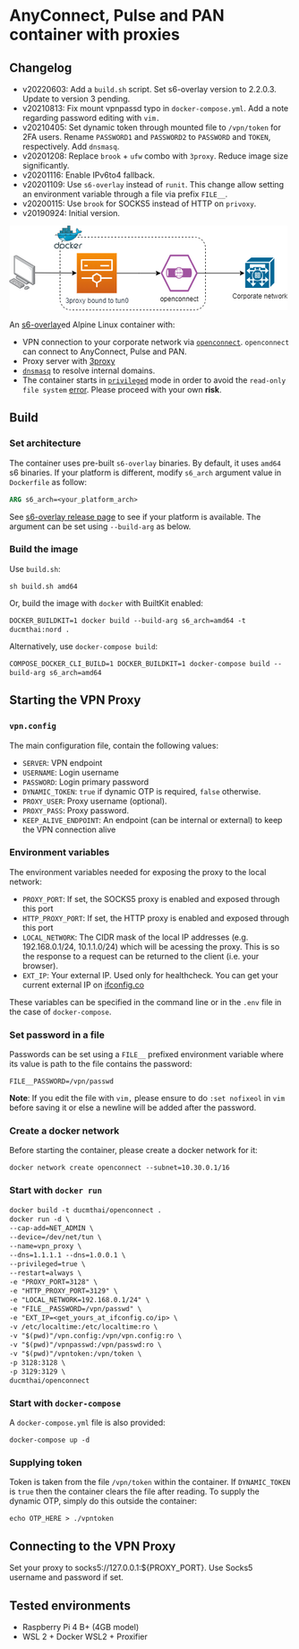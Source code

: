 # AnyConnect, Pulse and PAN container with proxies
## Changelog

- v20220603: Add a `build.sh` script. Set s6-overlay version to 2.2.0.3. Update to version 3 pending.
- v20210813: Fix mount vpnpassd typo in `docker-compose.yml`. Add a note regarding password editing with `vim.`
- v20210405: Set dynamic token through mounted file to `/vpn/token` for 2FA users. Rename `PASSWORD1` and `PASSWORD2` to `PASSWORD` and `TOKEN`, respectively. Add `dnsmasq`.
- v20201208: Replace `brook` + `ufw` combo with `3proxy`. Reduce image size significantly.
- v20201116: Enable IPv6to4 fallback.
- v20201109: Use `s6-overlay` instead of `runit`. This change allow setting an environment variable through a file via prefix `FILE__`.
- v20200115: Use `brook` for SOCKS5 instead of HTTP on `privoxy`.
- v20190924: Initial version.

![openconnect](vpncontainer.png)

An [s6-overlay](https://github.com/just-containers/s6-overlay)ed Alpine Linux container with:

- VPN connection to your corporate network via [`openconnect`](https://github.com/openconnect). `openconnect` can connect to AnyConnect, Pulse and PAN.
- Proxy server with [3proxy](https://github.com/z3APA3A/3proxy)
- [`dnsmasq`](https://thekelleys.org.uk/dnsmasq/doc.html) to resolve internal domains.
- The container starts in [`privileged`](https://docs.docker.com/engine/reference/run/#runtime-privilege-and-linux-capabilities) mode in order to avoid the `read-only file system` [error](https://serverfault.com/questions/878443/when-running-vpnc-in-docker-get-cannot-open-proc-sys-net-ipv4-route-flush). Please proceed with your own **risk**.

## Build
### Set architecture
The container uses pre-built `s6-overlay` binaries. By default, it uses `amd64` s6 binaries. If your platform is different, modify `s6_arch` argument value in `Dockerfile` as follow:

```Dockerfile
ARG s6_arch=<your_platform_arch>
```
See [s6-overlay release page](https://github.com/just-containers/s6-overlay/releases/latest) to see if your platform is available. The argument can be set using `--build-arg` as below.

### Build the image

Use `build.sh`:

```Shell
sh build.sh amd64
```

Or, build the image with `docker` with BuiltKit enabled:

```Shell
DOCKER_BUILDKIT=1 docker build --build-arg s6_arch=amd64 -t ducmthai:nord .
```

Alternatively, use `docker-compose build`:
```Shell
COMPOSE_DOCKER_CLI_BUILD=1 DOCKER_BUILDKIT=1 docker-compose build --build-arg s6_arch=amd64
```

## Starting the VPN Proxy

### `vpn.config`

The main configuration file, contain the following values:

- `SERVER`: VPN endpoint
- `USERNAME`: Login username
- `PASSWORD`: Login primary password
- `DYNAMIC_TOKEN`: `true` if dynamic OTP is required, `false` otherwise.
- `PROXY_USER`: Proxy username (optional).
- `PROXY_PASS`: Proxy password.
- `KEEP_ALIVE_ENDPOINT`: An endpoint (can be internal or external) to keep the VPN connection alive

### Environment variables

The environment variables needed for exposing the proxy to the local network:

- `PROXY_PORT`: If set, the SOCKS5 proxy is enabled and exposed through this port
- `HTTP_PROXY_PORT`: If set, the HTTP proxy is enabled and exposed through this port
- `LOCAL_NETWORK`: The CIDR mask of the local IP addresses (e.g. 192.168.0.1/24, 10.1.1.0/24) which will be acessing the proxy. This is so the response to a request can be returned to the client (i.e. your browser).
- `EXT_IP`: Your external IP. Used only for healthcheck. You can get your current external IP on [ifconfig.co](https://ifconfig.co/ip)

These variables can be specified in the command line or in the `.env` file in the case of `docker-compose`.

### Set password in a file

Passwords can be set using a `FILE__` prefixed environment variable where its value is path to the file contains the password:

```Shell
FILE__PASSWORD=/vpn/passwd
```
**Note**: If you edit the file with `vim,` please ensure to do `:set nofixeol` in `vim` before saving it or else a newline will be added after the password.

### Create a docker network
Before starting the container, please create a docker network for it:

```Shell
docker network create openconnect --subnet=10.30.0.1/16
```
### Start with `docker run`

```Shell
docker build -t ducmthai/openconnect .
docker run -d \
--cap-add=NET_ADMIN \
--device=/dev/net/tun \
--name=vpn_proxy \
--dns=1.1.1.1 --dns=1.0.0.1 \
--privileged=true \
--restart=always \
-e "PROXY_PORT=3128" \
-e "HTTP_PROXY_PORT=3129" \
-e "LOCAL_NETWORK=192.168.0.1/24" \
-e "FILE__PASSWORD=/vpn/passwd" \
-e "EXT_IP=<get_yours_at_ifconfig.co/ip> \
-v /etc/localtime:/etc/localtime:ro \
-v "$(pwd)"/vpn.config:/vpn/vpn.config:ro \
-v "$(pwd)"/vpnpasswd:/vpn/passwd:ro \
-v "$(pwd)"/vpntoken:/vpn/token \
-p 3128:3128 \
-p 3129:3129 \
ducmthai/openconnect
```

### Start with `docker-compose`

A `docker-compose.yml` file is also provided:

```Shell
docker-compose up -d
```

### Supplying token
Token is taken from the file `/vpn/token` within the container. If `DYNAMIC_TOKEN` is `true` then the container clears the file after reading. To supply the dynamic OTP, simply do this outside the container:

```Shell
echo OTP_HERE > ./vpntoken
```

## Connecting to the VPN Proxy

Set your proxy to socks5://127.0.0.1:${PROXY_PORT}. Use Socks5 username and password if set.

## Tested environments
- Raspberry Pi 4 B+ (4GB model)
- WSL 2 + Docker WSL2 + Proxifier